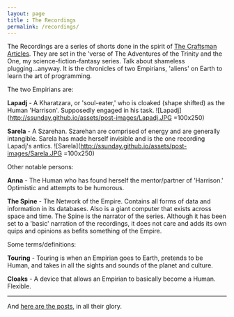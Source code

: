 ```yaml
---
layout: page
title : The Recordings
permalink: /recordings/
---
```


The Recordings are a series of shorts done in the spirit of [The Craftsman Articles](https://github.com/sensui/the-craftsman-book/tree/master/). They are set in the 'verse of The Adventures of the Trinity and the One, my science-fiction-fantasy series. Talk about shameless plugging...anyway. It is the chronicles of two Empirians, 'aliens' on Earth to learn the art of programming.

The two Empirians are:

**Lapadj** - A Kharatzara, or 'soul-eater,' who is cloaked (shape shifted) as the Human 'Harrison'. Supposedly engaged in his task. ![Lapadj](http://ssunday.github.io/assets/post-images/Lapadj.JPG =100x250)

**Sarela** - A Szarehan. Szarehan are comprised of energy and are generally intangible. Sarela has made herself invisible and is the one recording Lapadj's antics. ![Sarela](http://ssunday.github.io/assets/post-images/Sarela.JPG =100x250)

Other notable persons:

**Anna** - The Human who has found herself the mentor/partner of 'Harrison.' Optimistic and attempts to be humorous.

**The Spine** - The Network of the Empire. Contains all forms of data and information in its databases. Also is a giant computer that exists across space and time. The Spine is the narrator of the series. Although it has been set to a 'basic' narration of the recordings, it does not care and adds its own quips and opinions as befits something of the Empire.

Some terms/definitions:

**Touring** - Touring is when an Empirian goes to Earth, pretends to be Human, and takes in all the sights and sounds of the planet and culture.

**Cloaks** - A device that allows an Empirian to basically become a Human. Flexible.

---

And [here are the posts](/recordings-posts/), in all their glory.
